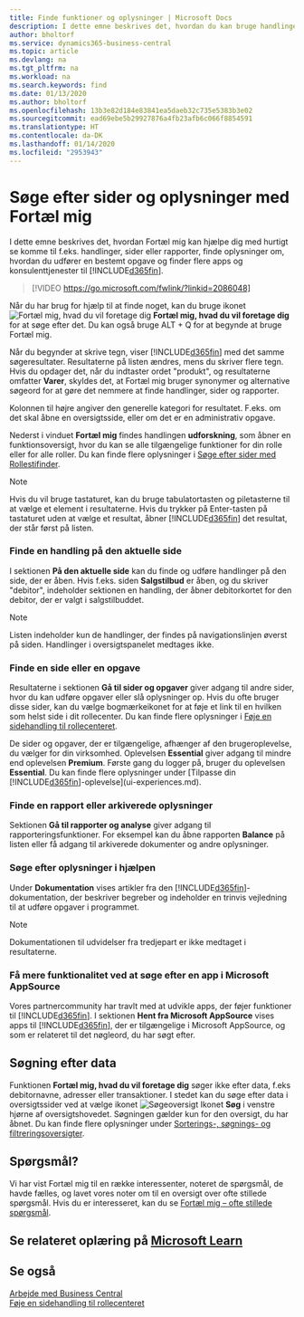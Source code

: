 ```yaml
---
title: Finde funktioner og oplysninger | Microsoft Docs
description: I dette emne beskrives det, hvordan du kan bruge handlinger, sider, rapporter, dokumentation og data samt andre programmer og konsulenttjenester.
author: bholtorf
ms.service: dynamics365-business-central
ms.topic: article
ms.devlang: na
ms.tgt_pltfrm: na
ms.workload: na
ms.search.keywords: find
ms.date: 01/13/2020
ms.author: bholtorf
ms.openlocfilehash: 13b3e82d184e83841ea5daeb32c735e5383b3e02
ms.sourcegitcommit: ead69ebe5b29927876a4fb23afb6c066f8854591
ms.translationtype: HT
ms.contentlocale: da-DK
ms.lasthandoff: 01/14/2020
ms.locfileid: "2953943"
---
```

# <a name="finding-pages-and-information-with-tell-me"></a>Søge efter sider og oplysninger med Fortæl mig  
I dette emne beskrives det, hvordan Fortæl mig kan hjælpe dig med hurtigt se komme til f.eks. handlinger, sider eller rapporter, finde oplysninger om, hvordan du udfører en bestemt opgave og finder flere apps og konsulenttjenester til [!INCLUDE[d365fin](includes/d365fin_md.md)].  


> [!VIDEO https://go.microsoft.com/fwlink/?linkid=2086048]

Når du har brug for hjælp til at finde noget, kan du bruge ikonet ![Fortæl mig, hvad du vil foretage dig](media/ui-search/search.png "Søge efter side eller rapport") **Fortæl mig, hvad du vil foretage dig** for at søge efter det. Du kan også bruge ALT + Q for at begynde at bruge Fortæl mig.

Når du begynder at skrive tegn, viser [!INCLUDE[d365fin](includes/d365fin_md.md)] med det samme søgeresultater. Resultaterne på listen ændres, mens du skriver flere tegn. Hvis du opdager det, når du indtaster ordet "produkt", og resultaterne omfatter **Varer**, skyldes det, at Fortæl mig bruger synonymer og alternative søgeord for at gøre det nemmere at finde handlinger, sider og rapporter.

Kolonnen til højre angiver den generelle kategori for resultatet. F.eks. om det skal åbne en oversigtsside, eller om det er en administrativ opgave.  

Nederst i vinduet **Fortæl mig** findes handlingen **udforskning**, som åbner en funktionsoversigt, hvor du kan se alle tilgængelige funktioner for din rolle eller for alle roller. Du kan finde flere oplysninger i [Søge efter sider med Rollestifinder](ui-role-explorer.md).

> [!NOTE]  
>   Hvis du vil bruge tastaturet, kan du bruge tabulatortasten og piletasterne til at vælge et element i resultaterne. Hvis du trykker på Enter-tasten på tastaturet uden at vælge et resultat, åbner [!INCLUDE[d365fin](includes/d365fin_md.md)] det resultat, der står først på listen.

### <a name="finding-an-action-on-the-current-page"></a>Finde en handling på den aktuelle side
I sektionen **På den aktuelle side** kan du finde og udføre handlinger på den side, der er åben. Hvis f.eks. siden **Salgstilbud** er åben, og du skriver "debitor", indeholder sektionen en handling, der åbner debitorkortet for den debitor, der er valgt i salgstilbuddet.

> [!NOTE]  
>   Listen indeholder kun de handlinger, der findes på navigationslinjen øverst på siden. Handlinger i oversigtspanelet medtages ikke.  

### <a name="finding-a-page-or-a-task"></a>Finde en side eller en opgave
Resultaterne i sektionen **Gå til sider og opgaver** giver adgang til andre sider, hvor du kan udføre opgaver eller slå oplysninger op. Hvis du ofte bruger disse sider, kan du vælge bogmærkeikonet for at føje et link til en hvilken som helst side i dit rollecenter. Du kan finde flere oplysninger i [Føje en sidehandling til rollecenteret](ui-bookmarks.md).

De sider og opgaver, der er tilgængelige, afhænger af den brugeroplevelse, du vælger for din virksomhed. Oplevelsen **Essential** giver adgang til mindre end oplevelsen **Premium**. Første gang du logger på, bruger du oplevelsen **Essential**. Du kan finde flere oplysninger under [Tilpasse din [!INCLUDE[d365fin](includes/d365fin_md.md)]-oplevelse](ui-experiences.md).

### <a name="finding-a-report-or-archived-information"></a>Finde en rapport eller arkiverede oplysninger
Sektionen **Gå til rapporter og analyse** giver adgang til rapporteringsfunktioner. For eksempel kan du åbne rapporten **Balance** på listen eller få adgang til arkiverede dokumenter og andre oplysninger.  

### <a name="finding-information-in-the-help"></a>Søge efter oplysninger i hjælpen
Under **Dokumentation** vises artikler fra den [!INCLUDE[d365fin](includes/d365fin_md.md)]-dokumentation, der beskriver begreber og indeholder en trinvis vejledning til at udføre opgaver i programmet.    

> [!NOTE]  
> Dokumentationen til udvidelser fra tredjepart er ikke medtaget i resultaterne.

### <a name="getting-more-functionality-by-finding-an-app-on-microsoft-appsource"></a>Få mere funktionalitet ved at søge efter en app i Microsoft AppSource
Vores partnercommunity har travlt med at udvikle apps, der føjer funktioner til [!INCLUDE[d365fin](includes/d365fin_md.md)]. I sektionen **Hent fra Microsoft AppSource** vises apps til [!INCLUDE[d365fin](includes/d365fin_md.md)], der er tilgængelige i Microsoft AppSource, og som er relateret til det nøgleord, du har søgt efter.

## <a name="searching-for-data"></a>Søgning efter data
Funktionen **Fortæl mig, hvad du vil foretage dig** søger ikke efter data, f.eks debitornavne, adresser eller transaktioner. I stedet kan du søge efter data i oversigtssider ved at vælge ikonet ![Søgeoversigt](media/ui-search/search-list.png "Ikonet Søgeoversigt") Ikonet **Søg** i venstre hjørne af oversigtshovedet. Søgningen gælder kun for den oversigt, du har åbnet. Du kan finde flere oplysninger under [Sorterings-, søgnings- og filtreringsoversigter](ui-enter-criteria-filters.md).

## <a name="questions"></a>Spørgsmål?
Vi har vist Fortæl mig til en række interessenter, noteret de spørgsmål, de havde fælles, og lavet vores noter om til en oversigt over ofte stillede spørgsmål. Hvis du er interesseret, kan du se [Fortæl mig – ofte stillede spørgsmål](ui-search-faq.md).

## <a name="see-related-training-at-microsoft-learnlearnmodulesuser-interface-dynamics-365-business-centralindex"></a>Se relateret oplæring på [Microsoft Learn](/learn/modules/user-interface-dynamics-365-business-central/index)

## <a name="see-also"></a>Se også
[Arbejde med Business Central](ui-work-product.md)  
[Føje en sidehandling til rollecenteret](ui-bookmarks.md)
